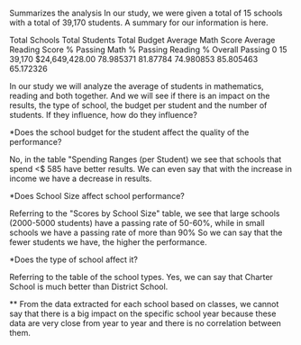 Summarizes the analysis
In our study, we were given a total of 15 schools with a total of 39,170 students.
A summary for our information is here.

Total Schools	Total Students	Total Budget	Average Math Score	Average Reading Score	% Passing Math	% Passing Reading	% Overall Passing
0	15	            39,170	     $24,649,428.00	  78.985371	           81.87784	             74.980853	            85.805463	     65.172326


In our study we will analyze the average of students in mathematics, reading and both together. And we will see if there is an impact on the results, the type of school, the budget per student and the number of students. If they influence, how do they influence?

*Does the school budget for the student affect the quality of the performance?

No, in the table "Spending Ranges (per Student) we see that schools that spend <$ 585 have better results. We can even say that with the increase in income we have a decrease in results.

*Does School Size affect school performance?

Referring to the "Scores by School Size" table, we see that large schools (2000-5000 students) have a passing rate of 50-60%, while in small schools we have a passing rate of more than 90%
So we can say that the fewer students we have, the higher the performance.

*Does the type of school affect it?

Referring to the table of the school types.
Yes, we can say that Charter School is much better than District School.

** From the data extracted for each school based on classes, we cannot say that there is a big impact on the specific school year because these data are very close from year to year and there is no correlation between them.